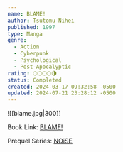 ```yaml
---
name: BLAME!
author: Tsutomu Nihei
published: 1997
type: Manga
genre:
  - Action
  - Cyberpunk
  - Psychological
  - Post-Apocalyptic
rating: 🌕🌕🌕🌕🌗
status: Completed
created: 2024-03-17 09:32:58 -0500
updated: 2024-07-21 23:28:12 -0500
---
```


![[blame.jpg|300]]

Book Link: [BLAME!](https://myanimelist.net/manga/149/Blame)

Prequel Series: [NOiSE](https://myanimelist.net/manga/465/NOiSE)
